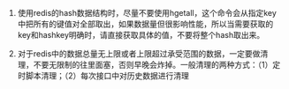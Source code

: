 1. 使用redis的hash数据结构时，尽量不要使用hgetall，这个命令会从指定key中把所有的键值对全部取出，如果数据量但很影响性能，所以当需要获取的key和hashkey明确时，请直接获取具体的值，不要将整个hash取出来。

2. 对于redis中的数据总量无上限或者上限超过承受范围的数据，一定要做清理，不要无限制的往里面塞，否则早晚会炸掉。一般清理的两种方式：（1）定时脚本清理；（2）每次接口中对历史数据进行清理


